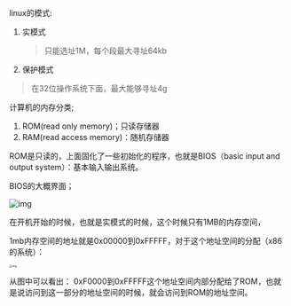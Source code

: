 linux的模式:

1. 实模式

   > 只能选址1M，每个段最大寻址64kb

2. 保护模式

> 在32位操作系统下面，最大能够寻址4g

计算机的内存分类;

1. ROM(read only memory)；只读存储器
2. RAM(read access memory)：随机存储器

ROM是只读的，上面固化了一些初始化的程序，也就是BIOS（basic input and output system）：基本输入输出系统。

BIOS的大概界面；

![img](http://akatsuke.com/13187b1ffe878bc406da53967e8cddb7.png)

在开机开始的时候，也就是实模式的时候，这个时候只有1MB的内存空间，

1mb内存空间的地址就是0x00000到0xFFFFF，对于这个地址空间的分配（x86的系统）：

<img src="http://akatsuke.com/5f364ef5c9d1a3b1d9bb7153bd166bfc.jpeg" alt="img" style="zoom: 33%;" />

从图中可以看出： 0xF0000到0xFFFFF这个地址空间内部分配给了ROM，也就是说访问到这一部分的地址空间的时候，就会访问到ROM的地址空间。